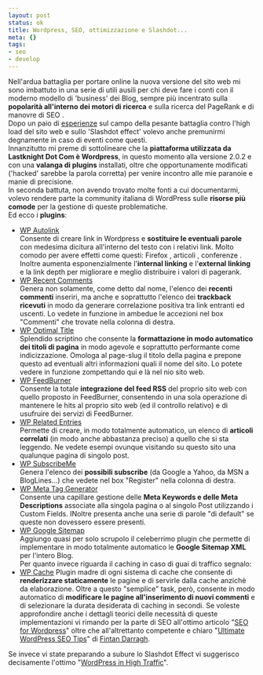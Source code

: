 ```yaml
--- 
layout: post
status: ok
title: Wordpress, SEO, ottimizzazione e Slashdot...
meta: {}
tags: 
- seo
- develop
---
```

Nell'ardua battaglia per portare online la nuova versione del sito web mi sono imbattuto in una serie di utili ausili per chi deve fare i conti con il moderno modello di 'business' dei Blog, sempre più incentrato sulla **popolarità all'interno dei motori di ricerca** e sulla ricerca del PageRank e di manovre di SEO .  
Dopo un paio di [esperienze](http://blogs.ugidotnet.org/csharper/archive/2005/11/07/29376.aspx) sul campo della pesante battaglia contro l'high load del sito web e sullo 'Slashdot effect' volevo anche premunirmi degnamente in caso di eventi come questi.  
Innanzitutto mi preme di sottolineare che la **piattaforma utilizzata da Lastknight Dot Com è Wordpress**, in questo momento alla versione 2.0.2 e con una **valanga di plugins** installati, oltre che opportunamente modificati ('hacked' sarebbe la parola corretta) per venire incontro alle mie paranoie e manie di precisione.  
In seconda battuta, non avendo trovato molte fonti a cui documentarmi, volevo rendere parte la community italiana di WordPress sulle **risorse più comode** per la gestione di queste problematiche.  
Ed ecco i **plugins**:

* [WP Autolink](http://www.planetofthepenguins.com/category/site-news/auto-link-plugin/)  
   Consente di creare link in Wordpress e **sostituire le eventuali parole** con medesima dicitura all'interno del testo con i relativi link. Molto comodo per avere effetti come questi: Firefox , articoli , conferenze . Inoltre aumenta esponenzialmente l'**internal linking** e l'**external linking** e la link depth per migliorare e meglio distribuire i valori di pagerank.  
* [WP Recent Comments](http://blog.jodies.de/archiv/2004/11/13/recent-comments/)  
   Genera non solamente, come detto dal nome, l'elenco dei **recenti commenti** inseriri, ma anche e soprattutto l'elenco dei **trackback ricevuti** in modo da generare correlazione positiva tra link entranti ed uscenti. Lo vedete in funzione in ambedue le accezioni nel box "Commenti" che trovate nella colonna di destra.  
* [WP Optimal Title](http://elasticdog.com/2004/09/optimal-title/)  
   Splendido scriptino che consente la **formattazione in modo automatico dei titoli di pagina** in modo agevole e soprattutto performante come indicizzazione. Omologa al page-slug il titolo della pagina e prepone questo ad eventuali altri informazioni quali il nome del sito. Lo potete vedere in funzione zompettando qui e là nel nio sito web.  
* [WP FeedBurner](http://orderedlist.com/articles/wordpress-feedburner-plugin/)  
   Consente la totale **integrazione del feed RSS** del proprio sito web con quello proposto in FeedBurner, consentendo in una sola operazione di mantenere le hits al proprio sito web (ed il controllo relativo) e di usufruire dei servizi di FeedBurner.  
* [WP Related Entries](http://www.w-a-s-a-b-i.com/archives/2006/02/02/wordpress-related-entries-20/)  
   Permette di creare, in modo totalmente automatico, un elenco di **articoli correlati** (in modo anche abbastanza preciso) a quello che si sta leggendo. Ne vedete esempi ovunque visitando su questo sito una qualunque pagina di singolo post.  
* [WP SubscribeMe](http://www.semiologic.com/software/subscribe-me/)  
   Genera l'elenco dei **possibili subscribe** (da Google a Yahoo, da MSN a BlogLines...) che vedete nel box "Register" nella colonna di destra.
* [WP Meta Tag Generator](http://www.rushmer.com/articles/wordpress-meta-tag-generator/)  
  Consente una capillare gestione delle **Meta Keywords e delle Meta Descriptions** associate alla singola pagina o al singolo Post utilizzando i Custom Fields. INoltre presenta anche una serie di parole "di default" se queste non dovessero essere presenti.  
* [WP Google Sitemap](http://www.arnebrachhold.de/2005/06/05/google-sitemaps-generator-v2-final)  
  Aggiungo quasi per solo scrupolo il celeberrimo plugin che permette di implementare in modo totalmente automatico le **Google Sitemap XML** per l'intero Blog.  
Per quanto invece riguarda il caching in caso di guai di traffico segnalo:
* [WP Cache](http://mnm.uib.es/gallir/wp-cache-2/)
   Plugin madre di ogni sistema di cache che consente di **renderizzare staticamente** le pagine e di servirle dalla cache anzichè da elaborazione. Oltre a questo "semplice" task, però, consente in modo automatico di **modificare le pagine all'inserimento di nuovi commenti** e di selezionare la durata desiderata di caching in secondi.
Se voleste approfondire anche i dettagli teorici delle necessità di queste implementazioni vi rimando per la parte di SEO all'ottimo articolo "[SEO for Wordpress](http://codex.wordpress.org/Search_Engine_Optimization_for_Wordpress)" oltre che all'altrettanto competente e chiaro "[Ultimate WordPress SEO Tips](http://www.dech.co.uk/2005/11/ultimate-wordpress-seo-tips/)" di [Fintan Darragh](http://www.dech.co.uk/2005/11/fintan-darragh/).  

Se invece vi state preparando a subure lo Slashdot Effect vi suggerisco decisamente l'ottimo "[WordPress in High Traffic](http://codex.wordpress.org/User:Ringmaster/WordPress_in_High_Traffic)".
 
